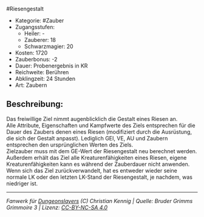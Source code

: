 #Riesengestalt  
- Kategorie: #Zauber  
- Zugangsstufen:  
  - Heiler: -  
  - Zauberer: 18  
  - Schwarzmagier: 20  
- Kosten: 1720  
- Zauberbonus: -2  
- Dauer: Probenergebnis in KR  
- Reichweite: Berühren  
- Abklingzeit: 24 Stunden  
- Art: Zaubern     

## Beschreibung:
Das freiwillige Ziel nimmt augenblicklich die Gestalt eines Riesen an.<br>Alle Attribute, Eigenschaften und Kampfwerte des Ziels entsprechen für die Dauer des Zaubers denen eines Riesen (modifiziert durch die Ausrüstung, die sich der Gestalt anpasst). Lediglich GEI, VE, AU und Zaubern entsprechen den ursprünglichen Werten des Ziels.<br>Zielzauber muss mit dem GE-Wert der Riesengestalt neu berechnet werden.<br>Außerdem erhält das Ziel alle Kreaturenfähigkeiten eines Riesen, eigene Kreaturenfähigkeiten kann es während der Zauberdauer nicht anwenden.<br>Wenn sich das Ziel zurückverwandelt, hat es entweder wieder seine normale LK oder den letzten LK-Stand der Riesengestalt, je nachdem, was niedriger ist.


___
*Fanwerk für [Dungeonslayers](https://www.dungeonslayers.net/) (C) Christian Kennig | Quelle: Bruder Grimms Grimmoire 3 | Lizenz: [CC-BY-NC-SA 4.0](https://creativecommons.org/licenses/by-nc-sa/4.0/deed.de)*